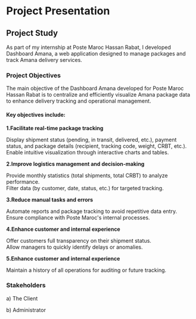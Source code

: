# Project Presentation
## Project Study
As part of my internship at Poste Maroc Hassan Rabat, I developed Dashboard Amana, a web application designed to manage packages and track Amana delivery services.

### Project Objectives
The main objective of the Dashboard Amana developed for Poste Maroc Hassan Rabat is to centralize and efficiently visualize Amana package data to enhance delivery tracking and operational management.

#### Key objectives include:

<strong>1.Facilitate real-time package tracking</strong>

Display shipment status (pending, in transit, delivered, etc.), payment status, and package details (recipient, tracking code, weight, CRBT, etc.).<br />
Enable intuitive visualization through interactive charts and tables.

<strong>2.Improve logistics management and decision-making</strong>

Provide monthly statistics (total shipments, total CRBT) to analyze performance.<br />
Filter data (by customer, date, status, etc.) for targeted tracking.

<strong>3.Reduce manual tasks and errors</strong>

Automate reports and package tracking to avoid repetitive data entry.<br />
Ensure compliance with Poste Maroc's internal processes.

<strong>4.Enhance customer and internal experience</strong>

Offer customers full transparency on their shipment status.<br />
Allow managers to quickly identify delays or anomalies.

<strong>5.Enhance customer and internal experience</strong>

Maintain a history of all operations for auditing or future tracking.<br />

### Stakeholders
a) The Client

b) Administrator
